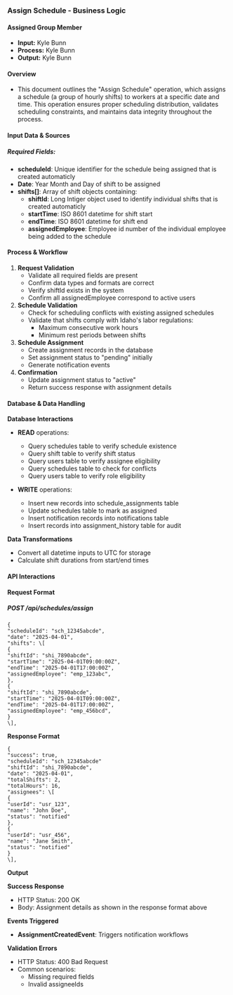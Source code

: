 ### **Assign Schedule - Business Logic**

#### **Assigned Group Member**
- **Input:** Kyle Bunn
- **Process:** Kyle Bunn
- **Output:** Kyle Bunn


#### **Overview**
- This document outlines the "Assign Schedule" operation, which assigns a schedule (a group of hourly shifts) to workers at a specific date and time. This operation ensures proper scheduling distribution, validates scheduling constraints, and maintains data integrity throughout the process.

#### **Input Data & Sources**
##### **Required Fields:**

- **scheduleId**: Unique identifier for the schedule being assigned that is created automaticly 
- **Date**: Year Month and Day of shift to be assigned
- **shifts[]**: Array of shift objects containing:
  - **shiftId**: Long Intiger object used to identify individual shifts that is created automaticly
  - **startTime**: ISO 8601 datetime for shift start
  - **endTime**: ISO 8601 datetime for shift end
  - **assignedEmployee**: Employee id number of the individual employee being added to the schedule
  
#### **Process & Workflow**
1. **Request Validation**
    - Validate all required fields are present
    - Confirm data types and formats are correct
    - Verify shiftId exists in the system
    - Confirm all assignedEmployee correspond to active users
2. **Schedule Validation**
    - Check for scheduling conflicts with existing assigned schedules
    - Validate that shifts comply with Idaho's labor regulations:
        - Maximum consecutive work hours
        - Minimum rest periods between shifts
3. **Schedule Assignment**
    - Create assignment records in the database
    - Set assignment status to "pending" initially
    - Generate notification events
4. **Confirmation**
    - Update assignment status to "active"
    - Return success response with assignment details

#### **Database & Data Handling**
**Database Interactions**
- **READ** operations:
  - Query schedules table to verify schedule existence
  - Query shift table to verify shift status
  - Query users table to verify assignee eligibility
  - Query schedules table to check for conflicts
  - Query users table to verify role eligibility

- **WRITE** operations:
  - Insert new records into schedule_assignments table
  - Update schedules table to mark as assigned
  - Insert notification records into notifications table
  - Insert records into assignment_history table for audit

**Data Transformations**
- Convert all datetime inputs to UTC for storage
- Calculate shift durations from start/end times

#### **API Interactions**
**Request Format**
##### POST /api/schedules/assign
```
{
"scheduleId": "sch_12345abcde",
"date": "2025-04-01",
"shifts": \[
{
"shiftId": "shi_7890abcde",
"startTime": "2025-04-01T09:00:00Z",
"endTime": "2025-04-01T17:00:00Z",
"assignedEmployee": "emp_123abc", 
},
{
"shiftId": "shi_7890abcde",
"startTime": "2025-04-01T09:00:00Z",
"endTime": "2025-04-01T17:00:00Z",
"assignedEmployee": "emp_456bcd", 
}
\],
```
**Response Format**
```
{
"success": true,
"scheduleId": "sch_12345abcde"
"shiftId": "shi_7890abcde",
"date": "2025-04-01",
"totalShifts": 2,
"totalHours": 16,
"assignees": \[
{
"userId": "usr_123",
"name": "John Doe",
"status": "notified"
},
{
"userId": "usr_456",
"name": "Jane Smith",
"status": "notified"
}
\],
```
**Output**

**Success Response**
- HTTP Status: 200 OK
- Body: Assignment details as shown in the response format above

**Events Triggered**
- **AssignmentCreatedEvent**: Triggers notification workflows

**Validation Errors**
- HTTP Status: 400 Bad Request
- Common scenarios:
  - Missing required fields
  - Invalid assigneeIds

